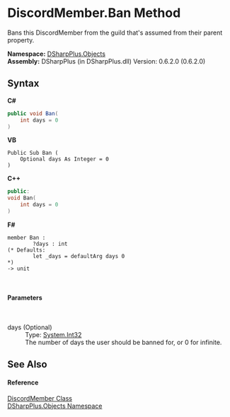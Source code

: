 # DiscordMember.Ban Method 
 

Bans this DiscordMember from the guild that's assumed from their parent property.

**Namespace:**&nbsp;<a href="b70db947-75ff-488f-5245-350c6ca1e522">DSharpPlus.Objects</a><br />**Assembly:**&nbsp;DSharpPlus (in DSharpPlus.dll) Version: 0.6.2.0 (0.6.2.0)

## Syntax

**C#**<br />
``` C#
public void Ban(
	int days = 0
)
```

**VB**<br />
``` VB
Public Sub Ban ( 
	Optional days As Integer = 0
)
```

**C++**<br />
``` C++
public:
void Ban(
	int days = 0
)
```

**F#**<br />
``` F#
member Ban : 
        ?days : int 
(* Defaults:
        let _days = defaultArg days 0
*)
-> unit 

```

<br />

#### Parameters
&nbsp;<dl><dt>days (Optional)</dt><dd>Type: <a href="http://msdn2.microsoft.com/en-us/library/td2s409d" target="_blank">System.Int32</a><br />The number of days the user should be banned for, or 0 for infinite.</dd></dl>

## See Also


#### Reference
<a href="5cf74e63-4004-3836-5a0d-910485913b65">DiscordMember Class</a><br /><a href="b70db947-75ff-488f-5245-350c6ca1e522">DSharpPlus.Objects Namespace</a><br />